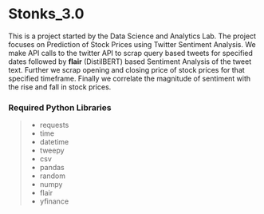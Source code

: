# Stonks_3.0
This is a project started by the Data Science and Analytics Lab. The project focuses on Prediction of Stock Prices using Twitter Sentiment Analysis. We make API calls to the twitter API to scrap query based tweets for specified dates followed by **flair** (DistilBERT) based Sentiment Analysis of the tweet text. Further we scrap opening and closing price of stock prices for that specified timeframe. Finally we correlate the magnitude of sentiment with the rise and fall in stock prices. 
### Required Python Libraries 
>  * requests
>  * time
>  * datetime 
>  * tweepy
>  * csv
>  * pandas
>  * random
>  * numpy
>  * flair
>  * yfinance
